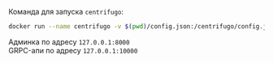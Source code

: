 Команда для запуска `centrifugo`:
```bash
docker run --name centrifugo -v $(pwd)/config.json:/centrifugo/config.json -p 10000:10000 -p 8000:8000 --ulimit nofile=65535:65535 centrifugo/centrifugo:v5.4 centrifugo -c config.json
```

Админка по адресу `127.0.0.1:8000`  
GRPC-апи по адресу `127.0.0.1:10000`